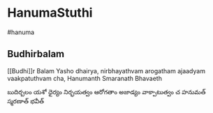 # HanumaStuthi

#hanuma

## Budhirbalam

[[Budhi]]r Balam Yasho dhairya, nirbhayathvam arogatham ajaadyam vaakpatuthvam cha, Hanumanth Smaranath Bhavaeth

బుదిర్బలం యశో ధైర్యం నిర్భయత్వం ఆరోగతాం అజాడ్యం వాక్పాటుత్వం చ హనుమత్ స్మరణాత్ భవీత్
